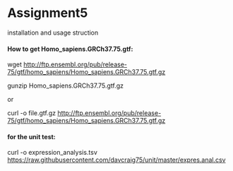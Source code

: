 # Assignment5
installation and usage struction

#### How to get Homo_sapiens.GRCh37.75.gtf:
wget http://ftp.ensembl.org/pub/release-75/gtf/homo_sapiens/Homo_sapiens.GRCh37.75.gtf.gz

gunzip Homo_sapiens.GRCh37.75.gtf.gz

or

curl -o file.gtf.gz http://ftp.ensembl.org/pub/release-75/gtf/homo_sapiens/Homo_sapiens.GRCh37.75.gtf.gz
#### for the unit test:
curl -o expression_analysis.tsv https://raw.githubusercontent.com/davcraig75/unit/master/expres.anal.csv
